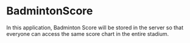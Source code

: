 # BadmintonScore
In this application, Badminton Score will be stored in the server so that everyone can access the same score chart in the entire stadium.
